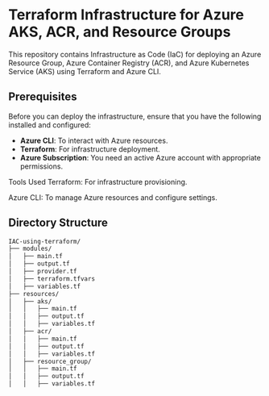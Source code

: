 # Terraform Infrastructure for Azure AKS, ACR, and Resource Groups

This repository contains Infrastructure as Code (IaC) for deploying an Azure Resource Group, Azure Container Registry (ACR), and Azure Kubernetes Service (AKS) using Terraform and Azure CLI.

## Prerequisites
Before you can deploy the infrastructure, ensure that you have the following installed and configured:
- **Azure CLI**: To interact with Azure resources.
- **Terraform**: For infrastructure deployment. 
- **Azure Subscription**: You need an active Azure account with appropriate permissions.
 
Tools Used
Terraform: For infrastructure provisioning.

Azure CLI: To manage Azure resources and configure settings.

## Directory Structure

```bash
IAC-using-terraform/
├── modules/
│   ├── main.tf
│   ├── output.tf
│   ├── provider.tf
│   ├── terraform.tfvars
│   ├── variables.tf
├── resources/
│   ├── aks/
│   │   ├── main.tf
│   │   ├── output.tf
│   │   ├── variables.tf
│   ├── acr/
│   │   ├── main.tf
│   │   ├── output.tf
│   │   ├── variables.tf
│   ├── resource_group/
│   │   ├── main.tf
│   │   ├── output.tf
│   │   ├── variables.tf

